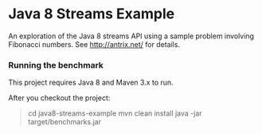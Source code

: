 # Java 8 Streams Example #

An exploration of the Java 8 streams API using a sample problem involving Fibonacci numbers.
See http://antrix.net/ for details.

### Running the benchmark ###

This project requires Java 8 and Maven 3.x to run.

After you checkout the project:

> cd java8-streams-example
> mvn clean install
> java -jar target/benchmarks.jar

